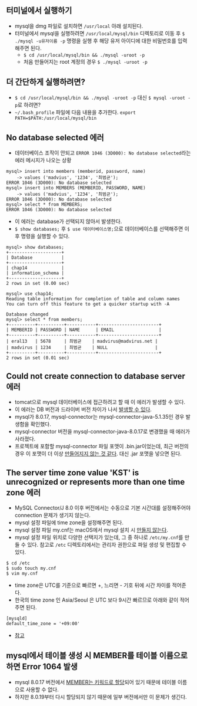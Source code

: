 ## 터미널에서 실행하기
- mysql을 dmg 파일로 설치하면 `/usr/local` 아래 설치된다.
- 터미널에서 mysql을 실행하려면 `/usr/local/mysql/bin` 디렉토리로 이동 후 `$ ./mysql -u유저이름 -p` 명령을 실행 후 해당 유저 아이디에 대한 비밀번호를 입력해주면 된다.
  + `$ cd /usr/local/mysql/bin && ./mysql -uroot -p`
  + 처음 만들어지는 root 계정의 경우 `$ ./mysql -uroot -p`

## 더 간단하게 실행하려면?
- `$ cd /usr/local/mysql/bin && ./mysql -uroot -p` 대신 `$ mysql -uroot -p`로 하려면?
- `~/.bash_profile` 파일에 다음 내용을 추가한다. `export PATH=$PATH:/usr/local/mysql/bin`

## No database selected 에러
- 데이터베이스 조작이 안되고 `ERROR 1046 (3D000): No database selected`라는 에러 메시지가 나오는 상황
```
mysql> insert into members (memberid, password, name)
    -> values ('madvius', '1234', '최범균');
ERROR 1046 (3D000): No database selected
mysql> insert into MEMBERS (MEMBERID, PASSWORD, NAME)
    -> values ('madvius', '1234', '최범균');
ERROR 1046 (3D000): No database selected
mysql> select * from MEMBERS;
ERROR 1046 (3D000): No database selected
```
- 이 에러는 database가 선택되지 않아서 발생한다. 
- `$ show databases;` 후 `$ use 데이터베이스명;`으로 데이터베이스를 선택해주면 이후 명령을 실행할 수 있다.
```
mysql> show databases;
+--------------------+
| Database           |
+--------------------+
| chap14             |
| information_schema |
+--------------------+
2 rows in set (0.00 sec)

mysql> use chap14;
Reading table information for completion of table and column names
You can turn off this feature to get a quicker startup with -A

Database changed
mysql> select * from members;
+----------+----------+-----------+-----------------------+
| MEMBERID | PASSWORD | NAME      | EMAIL                 |
+----------+----------+-----------+-----------------------+
| eral13   | 5678     | 최범균    | madvirus@madvirus.net |
| madvirus | 1234     | 최범균    | NULL                  |
+----------+----------+-----------+-----------------------+
2 rows in set (0.01 sec)
```

## Could not create connection to database server 에러
- tomcat으로 mysql 데이터베이스에 접근하려고 할 때 이 에러가 발생할 수 있다.
- 이 에러는 DB 버전과 드라이버 버전 차이가 나서 [발생할 수 있다](https://needneo.tistory.com/198).
- mysql가 8.0.17, mysql-connector는 mysql-connector-java-5.1.35인 경우 발생함을 확인했다.
- mysql-connector 버전을 mysql-connector-java-8.0.17로 변경했을 때 에러가 사라졌다.
- 프로젝트에 포함할 mysql-connector 파일 포맷이 .bin.jar이었는데, 최근 버전의 경우 이 포맷이 더 이상 [만들어지지 않는 것 같다](https://community.atlassian.com/t5/Confluence-questions/Can-t-find-mysql-connector-java-8-0-xx-bin-jar/qaq-p/1466268). 대신 .jar 포맷을 넣으면 된다. 

## The server time zone value 'KST' is unrecognized or represents more than one time zone 에러
- MySQL Connector/J  8.0 이후 버전에서는 수동으로 기본 시간대를 설정해주어야 connection 문제가 생기지 않는다.
- mysql 설정 파일에 time zone을 설정해주면 된다.
- mysql 설정 파일 my.cnf는 macOS에서 mysql 설치 시 [만들지 않는다](https://stackoverflow.com/a/10757261).
- mysql 설정 파일 위치로 다양한 선택지가 있는데, 그 중 하나로 `/etc/my.cnf`를 만들 수 있다. 참고로 `/etc` 디렉토리에서는 관리자 권한으로 파일 생성 및 편집할 수 있다.

```
$ cd /etc
$ sudo touch my.cnf
$ vim my.cnf
```

- time zone은 UTC를 기준으로 빠르면 +, 느리면 - 기호 뒤에 시간 차이를 적어준다.
- 한국의 time zone 인 Asia/Seoul 은 UTC 보다 9시간 빠르므로 아래와 같이 적어주면 된다.

```
[mysqld]
default_time_zone = '+09:00'
```

- [참고](https://www.lesstif.com/dbms/mysql-jdbc-the-server-time-zone-value-kst-is-unrecognized-or-represents-more-than-one-time-zone-100204548.html#MySQLJDBC%EC%97%90%EB%9F%AC%ED%95%B4%EA%B2%B0%22Theservertimezonevalue'KST'isunrecognizedorrepresentsmorethanonetimezone.%22-mysql%EC%84%9C%EB%B2%84%EC%97%90timezone%EC%84%A4%EC%A0%95)

## mysql에서 테이블 생성 시 MEMBER를 테이블 이름으로 하면 Error 1064 발생
- mysql 8.0.17 버전에서 [MEMBER는 키워드로 할당](https://dev.mysql.com/doc/refman/8.0/en/keywords.html)되어 있기 때문에 테이블 이름으로 사용할 수 없다.
- 하지만 8.0.19부터 다시 할당되지 않기 때문에 일부 버전에서만 이 문제가 생긴다.
